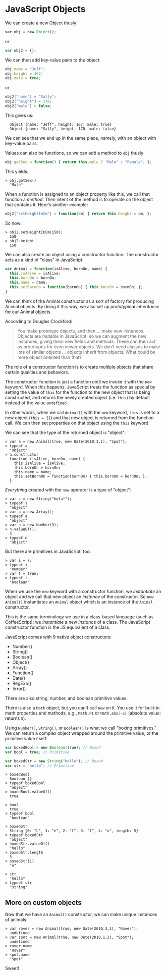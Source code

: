# JavaScript Objects

We can create a new Object thusly:

```javascript
var obj = new Object();
```

or

```javascript
var obj2 = {};
```

We can then add key-value pairs to the object:

```javascript
obj.name = "Jeff";
obj.height = 167;
obj.male = true;
```

or

```javascript
obj2["name"] = "Sally";
obj2["height"] = 170;
obj2["male"] = false;
```

This gives us:

```
  Object {name: "Jeff", height: 167, male: true}
  Object {name: "Sally", height: 170, male: false}
```

We can see that we end up in the same place, namely, with an object with key-value pairs.

Values can also be functions, so we can add a method to `obj` thusly:

```javascript
obj.getSex = function() { return this.male ? "Male" : "Female"; };
```

This yields:

```
> obj.getSex()
  "Male"
```

When a function is assigned to an object property like this, we call that function a *method*. Then intent of the method is to operate on the object that contains it. Here's another example:

```javascript
obj2["setHeightInCm"] = function(cm) { return this.height = cm; };
```

So now:

```
> obj2.setHeightInCm(150);
  150
> obj2.height
  150
```

We can also create an object using a constructor function. The constructor acts as a kind of "class" in JavaScript:

```javascript
var Animal = function(isAlive, bornOn, name) {
  this.isAlive = isAlive;
  this.bornOn = bornOn;
  this.name = name;
  this.setBornOn = function(bornOn) { this.bornOn = bornOn; };
}
```

We can think of the Animal constructor as a sort of factory for producing Animal objects. By doing it this way, we also set up *prototypical inheritance* for our Animal objects.

According to Douglas Crockford:

> You make prototype objects, and then ... make new instances. Objects are mutable in JavaScript, so we can augment the new instances, giving them new fields and methods. These can then act as prototypes for even newer objects. We don't need classes to make lots of similar objects ... objects inherit from objects. What could be more object oriented than that?

The role of a constructor function is to create multiple objects that share certain qualities and behaviors.

The constructor function is just a function until we invoke it with the `new` keyword. When this happens, JavaScript treats the function as special by setting the value of `this` for the function to the new object that is being constructed, and returns the newly created object (i.e. `this`) by default instead of the value `undefined`.

In other words, when we call `Animal()` with the `new` keyword, `this` is set to a new object (`this = {}`) and that new object is returned from the function call. We can then set properties on that object using the `this` keyword.

We can see that the type of the returned object is "object":

```
> var a = new Animal(true, new Date(2010,1,1), "Spot");
> typeof a
  "object"
> a.constructor
  function (isAlive, bornOn, name) {
    this.isAlive = isAlive;
    this.bornOn = bornOn;
    this.name = name;
    this.setBornOn = function(bornOn) { this.bornOn = bornOn; };
  }
```

*Everything* created with the `new` operator is a type of "object":

```
> var s = new String("hola!");
> typeof s
  "object"
> var a = new Array();
> typeof a
  "object"
> var n = new Number(3);
> n.valueOf();
  3
> typeof n
  "object"
```

But there are primitives in JavaScript, too:

```
> var i = 7;
> typeof i
  "number"
> var t = true;
> typeof t
  "boolean"
```

When we use the `new` keyword with a constructor function, we *instantiate* an object and we call that new object an *instance* of the constructor. So `new Animal()` instantiates an `Animal` object which is an instance of the `Animal` constructor.

This is the same terminology we use in a class-based language (such as CoffeeScript): we *instantiate* a new *instance* of a class. The JavaScript constructor function is the JS equivalent of a class.

JavaScript comes with 9 native object constructors:

  * Number()
  * String()
  * Boolean()
  * Object()
  * Array()
  * Function()
  * Date()
  * RegExp()
  * Error()

There are also string, number, and boolean primitive values.

There is also a `Math` object, but you can't call `new` on it. You use it for built-in math properties and methods, e.g., `Math.PI` or `Math.abs(-5)` (absolute value: returns `5`).

Using `Number()`, `String()`, or `Boolean()` is what we call "boxing primitives." We can return a complex object wrapped around the primitive value, or the primitive value itself:

```javascript
var boxedBool = new Boolean(true); // Boxed
var bool = true; // Primitive

var boxedStr = new String("hello"); // Boxed
var str = "hello"; // Primitive
```

```
> boxedBool
  Boolean {}
> typeof boxedBool
  "object"
> boxedBool.valueOf()
  true

> bool
  true
> typeof bool
  "boolean"

> boxedStr
  String {0: "h", 1: "e", 2: "l", 3: "l", 4: "o", length: 5}
> typeof boxedStr
  "object"
> boxedStr.valueOf()
  "hello"
> boxedStr.length
  5
> boxedStr[1]
  "e"

> str
  "hello"
> typeof str
  "string"
```

## More on custom objects

Now that we have an `Animal()` constructor, we can make unique instances of animals:

```
> var rover = new Animal(true, new Date(2010,3,1), "Rover");
  undefined
> var spot = new Animal(true, new Date(2010,1,3), "Spot");
  undefined
> rover.name
  "Rover"
> spot.name
  "Spot"
```

Sweet!
